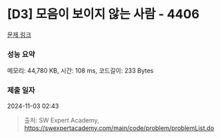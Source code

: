 # [D3] 모음이 보이지 않는 사람 - 4406 

[문제 링크](https://swexpertacademy.com/main/code/problem/problemDetail.do?contestProbId=AWNcD_66pUEDFAV8) 

### 성능 요약

메모리: 44,780 KB, 시간: 108 ms, 코드길이: 233 Bytes

### 제출 일자

2024-11-03 02:43



> 출처: SW Expert Academy, https://swexpertacademy.com/main/code/problem/problemList.do